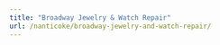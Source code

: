 ```yaml
---
title: "Broadway Jewelry & Watch Repair"
url: /nanticoke/broadway-jewelry-and-watch-repair/
---
```

